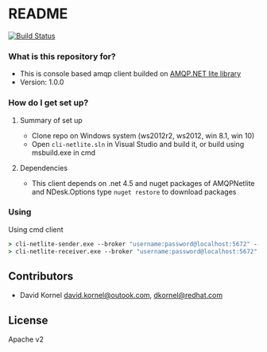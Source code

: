 # README #
[![Build Status](https://travis-ci.org/rh-messaging/cli-netlite.svg?branch=master)](https://travis-ci.org/rh-messaging/cli-netlite)



### What is this repository for? ###

* This is console based amqp client builded on [AMQP.NET lite library](https://github.com/Azure/amqpnetlite)
* Version: 1.0.0

### How do I get set up? ###

1. Summary of set up
    * Clone repo on Windows system (ws2012r2, ws2012, win 8.1, win 10)
    * Open `cli-netlite.sln` in Visual Studio and build it, or build using msbuild.exe in cmd

2. Dependencies
    * This client depends on .net 4.5 and nuget packages of AMQPNetlite and NDesk.Options type `nuget restore` to download packages

### Using

Using cmd client

```cmd
> cli-netlite-sender.exe --broker "username:password@localhost:5672" --address "queue_test" --count 2 --msg-content "text message" --log-msgs dict
> cli-netlite-receiver.exe --broker "username:password@localhost:5672" --address "queue_test" --count 2 --log-msgs dict
```

Contributors
----
* David Kornel <david.kornel@outook.com>, <dkornel@redhat.com>

License
----

Apache v2